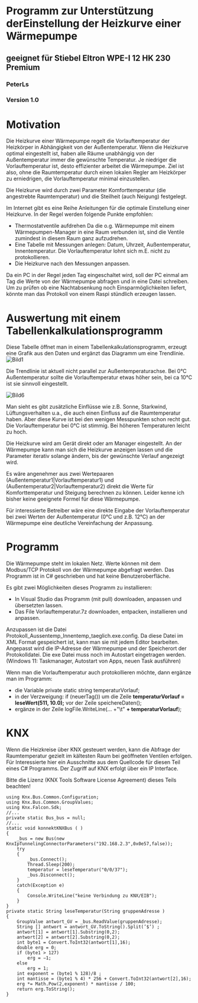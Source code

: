 # Programm zur Unterstützung derEinstellung der Heizkurve einer Wärmepumpe
## geeignet für Stiebel Eltron WPE-I 12 HK 230 Premium
### PeterLs
### Version 1.0
# Motivation
Die Heizkurve einer Wärmepumpe regelt die Vorlauftemperatur der Heizkörper in Abhängigkeit von der Außentemperatur. Wenn die Heizkurve optimal eingestellt ist, haben alle Räume unabhängig von der Außentemperatur immer die gewünschte Temperatur. Je niedriger die Vorlauftemperatur ist, desto effizienter arbeitet die Wärmepumpe. Ziel ist also, ohne die Raumtemperatur durch einen lokalen Regler am Heizkörper zu erniedrigen, die Vorlauftemperatur minimal einzustellen.

Die Heizkurve wird durch zwei Parameter Komforttemperatur (die angestrebte Raumtemperatur) und die Steilheit (auch Neigung) festgelegt. 

Im Internet gibt es eine Reihe Anleitungen für die optimale Einstellung einer Heizkurve. In der Regel werden folgende Punkte empfohlen:
* Thermostatventile aufdrehen
  Da die o.g. Wärmepumpe mit einem Wärmepumpen-Manager in eine Raum verbunden ist, sind die Ventile zumindest in diesem Raum ganz aufzudrehen.
* Eine Tabelle mit Messungen anlegen:
  Datum, Uhrzeit, Außentemperatur, Innentemperatur.
  Die Vorlauftemperatur lohnt sich m.E. nicht zu protokollieren.
* Die Heizkurve nach den Messungen anpassen.

Da ein PC in der Regel jeden Tag eingeschaltet wird, soll der PC einmal am Tag die
Werte von der Wärmepumpe abfragen und in eine Datei schreiben. Um zu prüfen ob
eine Nachtabsenkung noch Einsparmöglichkeiten liefert, könnte man das Protokoll von
einem Raspi stündlich erzeugen lassen.
# Auswertung mit einem Tabellenkalkulationsprogramm
Diese Tabelle öffnet man in einem Tabellenkalkulationsprogramm, erzeugt eine Grafik
aus den Daten und ergänzt das Diagramm um eine Trendlinie.
![Bild1](https://github.com/PeterLs01/Vorlauftemperatur-Waermepumpe/assets/71694571/74a84821-db8e-4023-a317-d1950d3f954a)

Die Trendlinie ist aktuell nicht parallel zur Außentemperaturachse. Bei 0°C Außentemperatur sollte die Vorlauftemperatur etwas höher sein, bei ca 10°C ist sie sinnvoll
eingestellt.

![Bild6](https://github.com/PeterLs01/Vorlauftemperatur-Waermepumpe/assets/71694571/486bd18a-93ee-40c5-9ff1-129e88300594)

Man sieht es gibt zusätzliche Einflüsse wie z.B. Sonne, Starkwind, Lüftungsverhalten
u.a., die auch einen Einfluss auf die Raumtemperatur haben. Aber diese Kurve ist bei
den wenigen Messpunkten schon recht gut. Die Vorlauftemperatur bei 0°C ist stimmig.
Bei höheren Temperaturen leicht zu hoch.

Die Heizkurve wird am Gerät direkt oder am Manager eingestellt. An der Wärmepumpe kann man sich die Heizkurve anzeigen lassen und die Parameter iterativ solange
ändern, bis der gewünschte Verlauf angezeigt wird.

Es wäre angenehmer aus zwei Wertepaaren (Außentemperatur1|Vorlauftemperatur1)
und (Außentemperatur2|Vorlauftemperatur2) direkt die Werte für Komforttemperatur
und Steigung berechnen zu können. Leider kenne ich bisher keine geeignete Formel für
diese Wärmepumpe.

Für interessierte Betreiber wäre eine direkte Eingabe der Vorlauftemperatur bei zwei
Werten der Außentemperatur (0°C und z.B. 12°C) an der Wärmepumpe eine deutliche
Vereinfachung der Anpassung.
# Programm
Die Wärmepumpe steht im lokalen Netz. Werte können mit dem Modbus/TCP Protokoll
von der Wärmepumpe abgefragt werden. Das Programm ist in C# geschrieben und hat
keine Benutzeroberfläche.

Es gibt zwei Möglichkeiten dieses Programm zu installieren:
* In Visual Studio das Programm (mit pull) downloaden, anpassen und übersetzten lassen.
* Das File Vorlauftemperatur.7z downloaden, entpacken, installieren und anpassen.

Anzupassen ist die Datei Protokoll_Aussentemp_Innentemp_taeglich.exe.config. Da
diese Datei im XML Format gespeichert ist, kann man sie mit jedem Editor bearbeiten.
Angepasst wird die IP-Adresse der Wärmepumpe und der Speicherort der Protokolldatei.
Die exe Datei muss noch im Autostart eingetragen werden. (Windows 11: Taskmanager,
Autostart von Apps, neuen Task ausführen)

Wenn man die Vorlauftemperatur auch protokollieren möchte, dann ergänze man im Programm:
* die Variable private static string temperaturVorlauf;
* in der Verzweigung: if (neuerTag())
um die Zeile **temperaturVorlauf = leseWert(511, 10.0);** 
vor der Zeile speichereDaten();
* ergänze in der Zeile logFile.WriteLine(... +"\t" **+ temperaturVorlauf**);
# KNX
Wenn die Heizkreise über KNX gesteuert werden, kann die Abfrage der Raumtemperatur
gezielt im kältesten Raum bei geöffneten Ventilen erfolgen. Für Interessierte hier ein
Ausschnitte aus dem Quellcode für diesen Teil eines C# Programms. Der Zugriff auf
KNX erfolgt über ein IP Interface.

Bitte die Lizenz (KNX Tools Software License Agreement) dieses Teils beachten!

    using Knx.Bus.Common.Configuration;
    using Knx.Bus.Common.GroupValues;
    using Knx.Falcon.Sdk;
    //...
    private static Bus_bus = null;
    //...
    static void konnektKNXBus ( )
    {
        _bus = new Bus(new KnxIpTunnelingConnectorParameters("192.168.2.3",0x0e57,false));
        try
        {
            _bus.Connect();
            Thread.Sleep(200);
            temperatur = leseTemperatur("0/0/37");
            _bus.Disconnect();
        }
        catch(Exception e)
        {
            Console.WriteLine("keine Verbindung zu KNX/EIB");
        }
    }
    private static String leseTemperatur(String gruppenAdresse )
    {
        GroupValue antwort_GV = _bus.ReadValue(gruppenAdresse);
        String [] antwort = antwort_GV.ToString().Split(’$’) ;
        antwort[1] = antwort[1].Substring(0,2);
        antwort[2] = antwort[2].Substring(0,2);
        int byte1 = Convert.ToInt32(antwort[1],16);
        double erg = 0;
        if (byte1 > 127)
            erg = −1;
        else
            erg = 1;
        int exponent = (byte1 % 128)/8 ;
        int mantisse = (byte1 % 4) * 256 + Convert.ToInt32(antwort[2],16);
        erg *= Math.Pow(2,exponent) * mantisse / 100;
        return erg.ToString();
    }
